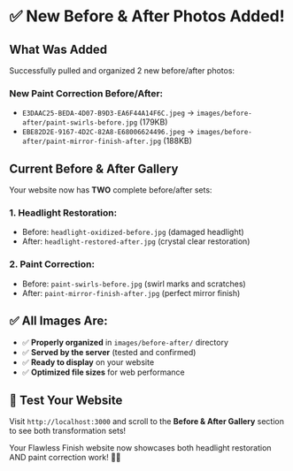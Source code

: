 # ✅ New Before & After Photos Added!

## What Was Added
Successfully pulled and organized 2 new before/after photos:

### **New Paint Correction Before/After:**
- `E3DAAC25-BEDA-4D07-B9D3-EA6F44A14F6C.jpeg` → `images/before-after/paint-swirls-before.jpg` (179KB)
- `EBE82D2E-9167-4D2C-82A8-E68006624496.jpeg` → `images/before-after/paint-mirror-finish-after.jpg` (188KB)

## Current Before & After Gallery
Your website now has **TWO** complete before/after sets:

### **1. Headlight Restoration:**
- Before: `headlight-oxidized-before.jpg` (damaged headlight)
- After: `headlight-restored-after.jpg` (crystal clear restoration)

### **2. Paint Correction:**
- Before: `paint-swirls-before.jpg` (swirl marks and scratches)
- After: `paint-mirror-finish-after.jpg` (perfect mirror finish)

## ✅ All Images Are:
- ✅ **Properly organized** in `images/before-after/` directory
- ✅ **Served by the server** (tested and confirmed)
- ✅ **Ready to display** on your website
- ✅ **Optimized file sizes** for web performance

## 🎯 Test Your Website
Visit `http://localhost:3000` and scroll to the **Before & After Gallery** section to see both transformation sets!

Your Flawless Finish website now showcases both headlight restoration AND paint correction work! 🚗✨
